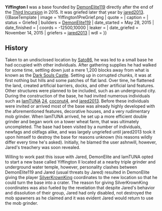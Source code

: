 **Yiffington I** was a base founded by [DemonElite119](https://2b2t.miraheze.org/wiki/DemonElite119) directly after the end of the [Third Incursion](https://2b2t.miraheze.org/wiki/Third_Incursion) in 2015. It was griefed later that year by [jared2013](https://2b2t.miraheze.org/wiki/jared2013).
{{BaseTemplate
| image = Yiffington1PreGrief.png
| quote =
| caption =
| status = Griefed
| builders = [DemonElite119](https://2b2t.miraheze.org/wiki/DemonElite119)
| date_started = May 28, 2015
| date_finished =
| coords = -12500,10000
| leaker =
| date_griefed = November 14, 2015
| griefers = [jared2013](https://2b2t.miraheze.org/wiki/jared2013)
| wdl =
}}
## History
Taken to an undisclosed location by [Sato86](https://2b2t.miraheze.org/wiki/Sato86), he was led to a small base he had occupied with other individuals. After gathering supplies he had walked for some time, settling down just a mere 1,200 blocks away from what is known as the [Dark Souls Castle](https://2b2t.miraheze.org/wiki/Dark_Souls_Castle). Setting up in corrupted chunks, it was at first nothing but hills and some patches of flat land. Over time, he flattened the land, created artificial barriers, docks, and other artificial land features. Other structures were planned to be included, such as an underground city.
During the construction of the base, he had invited numerous individuals such as [IamTUNA](https://2b2t.miraheze.org/wiki/IamTUNA) [24](https://2b2t.miraheze.org/wiki/24), [coconut4](https://2b2t.miraheze.org/wiki/coconut4), and [jared2013](https://2b2t.miraheze.org/wiki/jared2013). Before these individuals were invited or arrived most of the base was already highly developed with the aforementioned features, decorative houses, and a very rudimentary mob grinder. When IamTUNA arrived, he set up a more efficient double grinder and began work on a tower wheat farm, that was ultimately uncompleted. The base had been visited by a number of individuals, newfags and oldfags alike, and was largely ungriefed until jared2013 took it upon himself to destroy the base for reasons unknown (his reasons wildly differ every time he's asked). Initially, he blamed the user ashnwill, however, Jared's treachery was soon revealed.

Willing to work past this issue with Jared, DemonElite and IamTUNA opted to start a new base called Yiffington II located at a nearby triple grinder and underground water temple, however, personality clashes between DemonElite119 and Jared (usual threats by Jared) resulted in DemonElite giving the player [SilverKrownKing](https://2b2t.miraheze.org/wiki/SilverKrownKing) coordinates to the new location so that he could turn the base into a crater. The reason for giving SilverKrownKing coordinates was also fueled by the revelation that despite Jared's behavior and dissolution of their group, Jared had only disabled, not destroyed the mob spawners as he claimed and it was evident Jared would return to use the mob grinder.